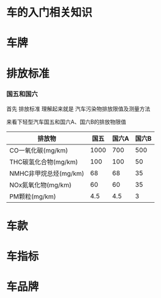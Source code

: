 # 车的入门相关知识

# 车牌

# 排放标准

### 国五和国六

首先 排放标准 理解起来就是 汽车污染物排放限值及测量方法

来看下轻型汽车国五和国六A、国六B的排放物限值

|排放物|国五|国六A|国六B
|--|--|--|--|
|CO一氧化碳(mg/km)|1000|700|500|
|THC碳氢化合物(mg/km)|100|100|50|
|NMHC非甲烷总烃(mg/km)|68|68|35|
|NOx氮氧化物(mg/km)|60|60|35|
|PM颗粒(mg/km)|4.5|4.5|3|

# 车款

# 车指标

# 车品牌


